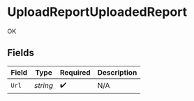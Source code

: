 # UploadReportUploadedReport

OK


## Fields

| Field              | Type               | Required           | Description        |
| ------------------ | ------------------ | ------------------ | ------------------ |
| `Url`              | *string*           | :heavy_check_mark: | N/A                |